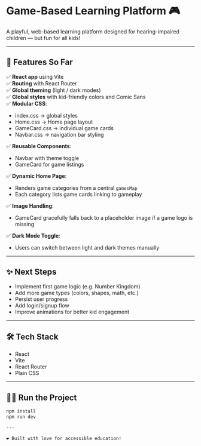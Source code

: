 # Game-Based Learning Platform 🎮

A playful, web-based learning platform designed for hearing-impaired children — but fun for all kids!

---

## 🚀 Features So Far

✅ **React app** using Vite  
✅ **Routing** with React Router  
✅ **Global theming** (light / dark modes)  
✅ **Global styles** with kid-friendly colors and Comic Sans  
✅ **Modular CSS**:
- index.css → global styles
- Home.css → Home page layout
- GameCard.css → individual game cards
- Navbar.css → navigation bar styling

✅ **Reusable Components**:
- Navbar with theme toggle
- GameCard for game listings

✅ **Dynamic Home Page**:
- Renders game categories from a central `gamesMap`
- Each category lists game cards linking to gameplay

✅ **Image Handling**:
- GameCard gracefully falls back to a placeholder image if a game logo is missing

✅ **Dark Mode Toggle**:
- Users can switch between light and dark themes manually

---

## ✨ Next Steps

- Implement first game logic (e.g. Number Kingdom)
- Add more game types (colors, shapes, math, etc.)
- Persist user progress
- Add login/signup flow
- Improve animations for better kid engagement

---

## 🛠️ Tech Stack

- React
- Vite
- React Router
- Plain CSS

---

## 🧑‍💻 Run the Project

```bash
npm install
npm run dev

---

❤️ Built with love for accessible education!